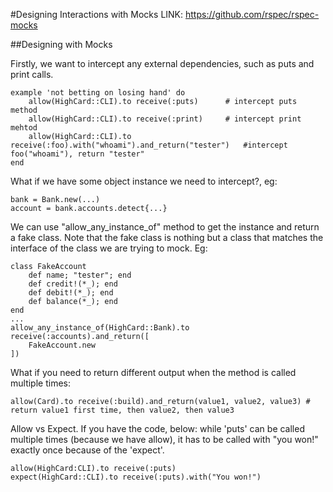 #Designing Interactions with Mocks
LINK: https://github.com/rspec/rspec-mocks


##Designing with Mocks

Firstly, we want to intercept any external dependencies, such as puts and print calls.

```
example 'not betting on losing hand' do
	allow(HighCard::CLI).to receive(:puts)		# intercept puts method
	allow(HighCard::CLI).to receive(:print)		# intercept print mehtod
	allow(HighCard::CLI).to receive(:foo).with("whoami").and_return("tester")	#intercept foo("whoami"), return "tester"
end
```

What if we have some object instance we need to intercept?, eg:
```
bank = Bank.new(...)
account = bank.accounts.detect{...}
```

We can use "allow_any_instance_of" method to get the instance and return a fake class. 
Note that the fake class is nothing but a class that matches the interface of the class we are trying to mock.
Eg:
```
class FakeAccount
	def name; "tester"; end
	def credit!(*_); end
	def debit!(*_); end
	def balance(*_); end
end
...
allow_any_instance_of(HighCard::Bank).to receive(:accounts).and_return([
	FakeAccount.new
])
```
What if you need to return different output when the method is called multiple times:

```
allow(Card).to receive(:build).and_return(value1, value2, value3) # return value1 first time, then value2, then value3
```

Allow vs Expect. If you have the code, below: while 'puts' can be called multiple times (because we have allow), it has to be called with "you won!" exactly once because of the 'expect'.

```
allow(HighCard:CLI).to receive(:puts)
expect(HighCard::CLI).to receive(:puts).with("You won!")
```

